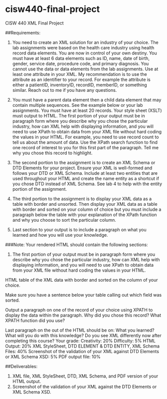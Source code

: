 # cisw440-final-project
CISW 440 XML Final Project

##Requirements:

1. You need to create an XML solution for an industry of your choice. The lab assignments were based on the health care industry using health record data elements. You are now in control of your own destiny. You must have at least 6 data elements such as ID, name, date of birth, gender, service date, procedure code, and primary diagnosis. You cannot use the data or data elements from the lab assignments. Use at least one attribute in your XML. My recommendation is to use the attribute as an identifier to your record. For example the attribute is either a patientID, inventoryID, recordID, memberID, or something similar. Reach out to me if you have any questions. 

1. You must have a parent data element then a child data element that may contain multiple sequences. See the example below or your lab assignments. You must have at least 20 records. Your style sheet (XSLT) must output to HTML. The first portion of your output must be in paragraph form where you describe why you chose the particular industry, how can XML help with displaying information, and you will need to use XPath to obtain data from your XML file without hard coding the values in your HTML. For example, you need to use record count to tell us about the amount of data. Use the XPath search function to find one record of interest to you for this first part of the paragraph. Tell me why you chose this record to highlight.

1. The second portion to the assignment is to create an XML Schema or DTD Elements for your project. Ensure your XML is well-formed and follows your DTD or XML Schema. Include at least two entities that are used throughout your HTML and create the name entity as a shortcut if you chose DTD instead of XML Schema. See lab 4 to help with the entity portion of the assignment.

1. The third portion to the assignment is to display your XML data as a table with border and unsorted. Then display your XML data as a table with border and sorted on your column of choice but you must include a paragraph below the table with your explanation of the XPath function and why you choose to sort the particular column.

1. Last section to your output is to include a paragraph on what you learned and how you will use your knowledge.

###Note:  Your rendered HTML should contain the following sections:

1. The first portion of your output must be in paragraph form where you describe why you chose the particular industry, how can XML help with displaying information, and you will need to use XPath to obtain data from your XML file without hard coding the values in your HTML.

HTML table of the XML data with border and sorted on the column of your choice. 

Make sure you have a sentence below your table calling out which field was sorted.

Output a paragraph on one of the record of your choice using XPATH to display the data within the paragraph. Why did you chose this record? What XPATH function did you use?

Last paragraph on the out of the HTML should be on:
What you learned? What will you do with this knowledge?  Do you see XML differently now after completing this course?
Your grade:
Creativity: 20%
Difficulty: 5%
HTML Output: 20%
XML StyleSheet, DTD ELEMENT & DTD ENTITY, XML Schema Files: 40%
Screenshot of the validation of your XML against DTD Elements or XML Schema XSD: 5%
PDF output file: 10%

##Deliverables:
1. XML file, XML StyleSheet, DTD, XML Schema, and PDF version of your HTML output.
2. Screenshot of the validation of your XML against the DTD Elements or XML Schema XSD.